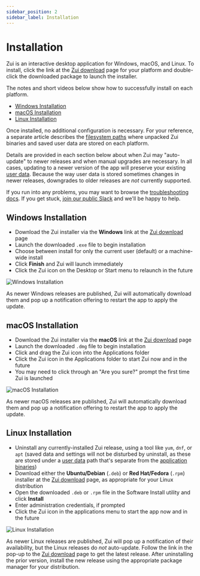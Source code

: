 ```yaml
---
sidebar_position: 2
sidebar_label: Installation
---
```


# Installation

Zui is an interactive desktop application for Windows, macOS, and Linux.
To install, click the link at the
[Zui download](https://www.brimdata.io/download/) page for your platform
and double-click the downloaded package to launch the installer.

The notes and short videos below show how to successfully install on each
platform.

   * [Windows Installation](#windows-installation)
   * [macOS Installation](#macos-installation)
   * [Linux Installation](#linux-installation)

Once installed, no additional configuration is necessary. For your reference,
a separate article describes the [filesystem paths](./support/Filesystem-Paths.md) where unpacked Zui
binaries and saved user data are stored on each platform.

Details are provided in each section below about when Zui may "auto-update" to
newer releases and when manual upgrades are necessary. In all cases,
updating to a newer version of the app will preserve your existing
[user data](./support/Filesystem-Paths.md#user-data). Because the way user data
is stored sometimes changes in newer releases, downgrades to older releases are
_not_ currently supported.

If you run into any problems, you may want to browse the 
[troubleshooting docs](./support/Troubleshooting.md). If you get stuck, [join our public Slack](https://www.brimdata.io/join-slack/)
and we'll be happy to help.

## Windows Installation

* Download the Zui installer via the **Windows** link at the [Zui download](https://www.brimdata.io/download/) page
* Launch the downloaded `.exe` file to begin installation
* Choose between install for only the current user (default) or a machine-wide install
* Click **Finish** and Zui will launch immediately
* Click the Zui icon on the Desktop or Start menu to relaunch in the future

![Windows Installation](media/Windows-installation.gif)

As newer Windows releases are published, Zui will automatically download them
and pop up a notification offering to restart the app to apply the update.

## macOS Installation

* Download the Zui installer via the **macOS** link at the [Zui download](https://www.brimdata.io/download/) page
* Launch the downloaded `.dmg` file to begin installation
* Click and drag the Zui icon into the Applications folder
* Click the Zui icon in the Applications folder to start Zui now and in the future
* You may need to click through an "Are you sure?" prompt the first time Zui is launched

![macOS Installation](media/macOS-installation.gif)

As newer macOS releases are published, Zui will automatically download them
and pop up a notification offering to restart the app to apply the update.

## Linux Installation

* Uninstall any currently-installed Zui release, using a tool like `yum`,
   `dnf`, or `apt` (saved data and settings will not be disturbed by uninstall,
   as these are stored under a
   [user data](./support/Filesystem-Paths.md#user-data)
   path that's separate from the
   [application binaries](support/./Filesystem-Paths.md#application-binaries))
* Download either the **Ubuntu/Debian** (`.deb`) or **Red Hat/Fedora** (`.rpm`) installer at the
  [Zui download](https://www.brimdata.io/download/) page, as appropriate
  for your Linux distribution
* Open the downloaded `.deb` or `.rpm` file in the Software Install utility and click **Install**
* Enter administration credentials, if prompted
* Click the Zui icon in the applications menu to start the app now and in the future

![Linux Installation](media/Linux-installation.gif)

As newer Linux releases are published, Zui will pop up a notification of their
availability, but the Linux releases do _not_ auto-update. Follow the link in
the pop-up to the [Zui download](https://www.brimdata.io/download/) page to
get the latest release. After uninstalling the prior version, install the new
release using the appropriate package manager for your distribution.
